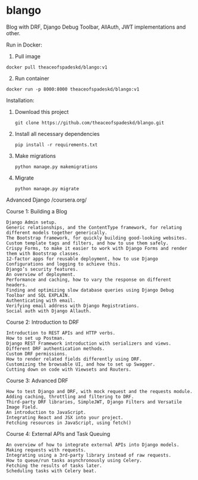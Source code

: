 # blango

Blog with DRF, Django Debug Toolbar, AllAuth, JWT implementations and other.

Run in Docker:

1. Pull image
 ```
 docker pull theaceofspadeskd/blango:v1 
 ```
2. Run container  
 ```
 docker run -p 8000:8000 theaceofspadeskd/blango:v1
 ```   

Installation:

1. Download this project
    ```
    git clone https://github.com/theaceofspadeskd/blango.git
    ```
2. Install all necessary dependencies
    ```
    pip install -r requirements.txt
    ```
3. Make migrations
    ```
    python manage.py makemigrations
    ```
4. Migrate
    ```
    python manage.py migrate
    ```


Advanced Django /coursera.org/

Course 1: Building a Blog

    Django Admin setup.
    Generic relationships, and the ContentType framework, for relating different models together generically.
    The Bootstrap framework, for quickly building good-looking websites.
    Custom template tags and filters, and how to use them safely.
    Crispy Forms, to make it easier to work with Django Forms and render them with Bootstrap classes.
    12-factor apps for reusable deployment, how to use Django Configurations and logging to achieve this.
    Django’s security features.
    An overview of deployment.
    Performance and caching, how to vary the response on different headers.
    Finding and optimizing slow database queries using Django Debug Toolbar and SQL EXPLAIN.
    Authenticating with email.
    Verifying email address with Django Registrations.
    Social auth with Django Allauth.

Course 2: Introduction to DRF

    Introduction to REST APIs and HTTP verbs.
    How to set up Postman.
    Django REST Framework introduction with serializers and views.
    Different DRF authentication methods.
    Custom DRF permissions.
    How to render related fields differently using DRF.
    Customizing the browsable UI, and how to set up Swagger.
    Cutting down on code with Viewsets and Routers.

Course 3: Advanced DRF

    How to test Django and DRF, with mock request and the requests module.
    Adding caching, throttling and filtering to DRF.
    Third-party DRF libraries, SimpleJWT, Django Filters and Versatile Image Field.
    An introduction to JavaScript.
    Integrating React and JSX into your project.
    Fetching resources in JavaScript, using fetch()

Course 4: External APIs and Task Queuing 

    An overview of how to integrate external APIs into Django models.
    Making requests with requests.
    Integrating using a 3rd-party library instead of raw requests.
    How to queue/run tasks asynchronously using Celery.
    Fetching the results of tasks later.
    Scheduling tasks with Celery beat.
